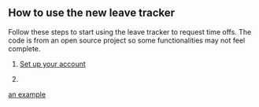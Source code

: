 ## How to use the new leave tracker

Follow these steps to start using the leave tracker to request time offs. The code is from an open source project so some functionalities may not feel complete. 
 1. [Set up your account](http://example.com/ "Title")
 2. ```
[an example](http://example.com/ "Title")

<!--stackedit_data:
eyJoaXN0b3J5IjpbLTE1MzQ4NjM1MTMsLTE1OTk5MTYwMjEsOD
Y5MzIzMjQ2XX0=
-->
